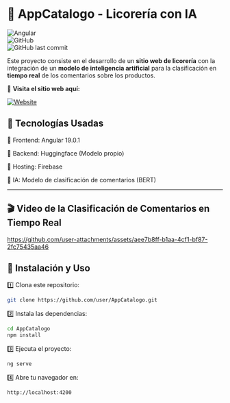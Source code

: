 # 🏪 AppCatalogo - Licorería con IA
![Angular](https://img.shields.io/badge/Angular-19.0.1-red?style=for-the-badge&logo=angular)  
![GitHub](https://img.shields.io/github/license/user/AppCatalogo?style=for-the-badge)  
![GitHub last commit](https://img.shields.io/github/last-commit/user/AppCatalogo?style=for-the-badge)  

Este proyecto consiste en el desarrollo de un **sitio web de licorería** con la integración de un **modelo de inteligencia artificial**  para la clasificación en **tiempo real**  de los comentarios sobre los productos.

🔗 **Visita el sitio web aquí:**  

[![Website](https://img.shields.io/badge/🌐%20Sitio%20Web-ElBarDelTiempo-blue?style=for-the-badge)](https://elbardeltiempo.web.app/)  

## 🚀 Tecnologías Usadas

🔹 Frontend: Angular 19.0.1

🔹 Backend: Huggingface (Modelo propio)

🔹 Hosting: Firebase

🔹 IA: Modelo de clasificación de comentarios (BERT)

---

## 🎬 Video de la Clasificación de Comentarios en Tiempo Real  

https://github.com/user-attachments/assets/aee7b8ff-b1aa-4cf1-bf87-2fc75435aa46


## 📌 Instalación y Uso  

1️⃣ Clona este repositorio:  
```bash
git clone https://github.com/user/AppCatalogo.git
```

2️⃣ Instala las dependencias:
```bash
cd AppCatalogo  
npm install
```
3️⃣ Ejecuta el proyecto:
```bash
ng serve
```
4️⃣ Abre tu navegador en:
```bash
http://localhost:4200
```



